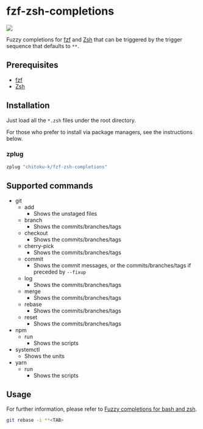 fzf-zsh-completions
===============

[![][travis-badge]][travis-link]

Fuzzy completions for [fzf][] and [Zsh][] that can be triggered by the trigger
sequence that defaults to `**`.

## Prerequisites

- [fzf][]
- [Zsh][]

## Installation

Just load all the `*.zsh` files under the root directory.

For those who prefer to install via package managers, see the instructions
below.

### zplug

```zsh
zplug "chitoku-k/fzf-zsh-completions"
```

## Supported commands

- git
  - add
    - Shows the unstaged files
  - branch
    - Shows the commits/branches/tags
  - checkout
    - Shows the commits/branches/tags
  - cherry-pick
    - Shows the commits/branches/tags
  - commit
    - Shows the commit messages, or the commits/branches/tags if preceded by `--fixup`
  - log
    - Shows the commits/branches/tags
  - merge
    - Shows the commits/branches/tags
  - rebase
    - Shows the commits/branches/tags
  - reset
    - Shows the commits/branches/tags
- npm
  - run
    - Shows the scripts
- systemctl
  - Shows the units
- yarn
  - run
    - Shows the scripts

## Usage

For further information, please refer to [Fuzzy completions for bash and zsh][fzf-completions].

```zsh
git rebase -i **<TAB>
```

[travis-link]:     https://travis-ci.com/chitoku-k/fzf-zsh-completions
[travis-badge]:    https://img.shields.io/travis/com/chitoku-k/fzf-zsh-completions/master.svg?style=flat-square
[fzf]:             https://github.com/junegunn/fzf
[fzf-completions]: https://github.com/junegunn/fzf/blob/master/README.md#fuzzy-completion-for-bash-and-zsh
[Zsh]:             https://www.zsh.org/
